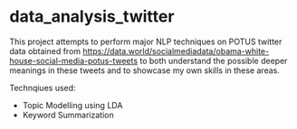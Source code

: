 # data_analysis_twitter

This project attempts to perform major NLP techniques on POTUS twitter data obtained from https://data.world/socialmediadata/obama-white-house-social-media-potus-tweets to both understand the possible deeper meanings in these tweets and to showcase my own skills in these areas. 

Technqiues used: 
- Topic Modelling using LDA 
- Keyword Summarization 